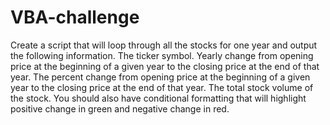 # VBA-challenge
Create a script that will loop through all the stocks for one year and output the following information.   The ticker symbol.   Yearly change from opening price at the beginning of a given year to the closing price at the end of that year.   The percent change from opening price at the beginning of a given year to the closing price at the end of that year.   The total stock volume of the stock.     You should also have conditional formatting that will highlight positive change in green and negative change in red.
